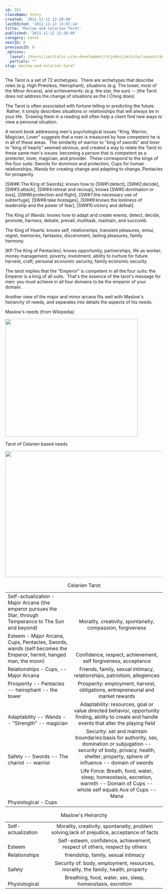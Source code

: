 ```yaml
---
id: 181
className: Story
created: '2011-11-12 12:20:40'
lastEdited: '2011-11-13 13:07:14'
title: 'Maslow and Celarien Tarot'
published: '2011-11-12 12:20:40'
category: tarot
nextID: 0
previousID: 0
_options:
  layout: /Users/jim/static-site-development/stjohnsjim/site/layouts/default.static.ttml
  partials: ""
slug: maslow-and-celarien-tarot
---
```

<p>The Tarot is a set of 72 archetypes.  There are archetypes that describe roles (e.g. High Priestess, Heirophant), situations (e.g. The tower, most of the Minor Arcana), and achievements: (e.g. the star, the sun) -- (the Tarot does not address the change of situations as the I Ching does)</p>
<p>The Tarot is often associated with fortune telling or predicting the future.  Rather, it simply describes situations or relationships that will always be in your life.  Drawing them in a reading will often help a client find new ways to view a personal situation.</p>
<p>A recent book addressing men's psychological issues "King, Warrior, Magician, Lover" suggests that a man is measured by how competent he is in all of these areas.  The similarity of warrior to "king of swords" and lover to "king of hearts" seemed obvious, and created a way to relate the Tarot to these same men's issues: becoming a person that is competent as a protector, lover, magician, and provider.  These correspond to the kings of the four suits: Swords for dominion and protection, Cups for human relationships, Wands for creating change and adapting to change, Pentacles for prosperity.</p>
<p>[SW#K:The King of Swords]: knows how to [SW#1:detect], [SW#2:decide], [SW#3:attack], [SW#4:retreat and recoup], knows [SW#5:domination or loss], [SW#6:protection and flight], [SW#7:the necessary use of subterfuge], [SW#8:take hostages], [SW#9:knows the lonliness of leadership and the power of fear], [SW#10:victory and defeat].</p>
<p>The King of Wands: knows how to adapt and create events, detect, decide, promote, harness, debate, prevail, multitask, maintain, and succomb.</p>
<p>The King of Hearts: knows self, relationships, transient pleasures, ennui, regret, memories, fantasies, discernment, lasting pleasures, family harmony.</p>
<p>[KP:The King of Pentacles]: knows opportunity, partnerships, life as worker, money management, poverty, investment, ability to nurture for future harvest, craft, personal economic security, family economic security.</p>
<p>The tarot implies that the "Emperor" is competent in all the four suits: the Emperor is a king of all suits.  That's the essence of the tarot's message for men: you must achieve in all four domains to be the emperor of your domain.</p>
<p>Another view of the major and minor arcana fits well with Maslow's heirarchy of needs, and separates into details the aspects of his needs.</p>
<div class="captionImage left" >
<p class="caption">Maslow's needs (from Wikipedia)</p>
<p class="caption"><img class="leftAlone" src="http://upload.wikimedia.org/wikipedia/commons/6/60/Maslow%27s_Hierarchy_of_Needs.svg" width="424" height="376"/></p>
<p class="caption">Tarot of Celarien based needs</p>
</div>
<p><img class="leftAlone" src="assets/_resampled/resizedimage536402-Celarien-Heirarchy.001.gif" width="536" height="402" alt="" title=""/></p>

<div >
<table  border="0"><caption ><span ><span >Celarien Tarot</span></span></caption> 
<tbody ><tr ><td  align="left" valign="bottom" scope="col"><span ><span >Self-actualization - Major Arcana (the emperor pursues the Star, through Temperance to The Sun and beyond)</span></span></td>
<td  align="center" valign="bottom" scope="col"><span ><span >Morality, creativity, spontaneity, compassion, forgiveness</span></span></td>
</tr><tr ><td  align="left" valign="bottom" scope="col"><span ><span >Esteem - Major Arcana, Cups, Pentacles, Swords, wands (self becomes the Emperor, hermit, hanged man, the moon)</span></span></td>
<td  align="center" valign="bottom" scope="col"><span ><span >Confidence, respect, achievement, self forgiveness, acceptance</span></span></td>
</tr><tr ><td  align="left" valign="bottom" scope="col"><span ><span >Relationships - Cups, -- Major Arcana</span></span></td>
<td  align="center" valign="bottom" scope="col"><span ><span >Friends, family, sexual intimacy, relationships, patriotism, allegiences</span></span></td>
</tr><tr ><td  align="left" valign="bottom" scope="col"><span ><span >Prosperity -- Pentacles -- heirophant -- the tower</span></span></td>
<td  align="center" valign="bottom" scope="col"><span ><span >Prosperity: employment, harvest, obligations, entrepreneurial and market rewards</span></span></td>
</tr><tr ><td  align="left" valign="bottom" scope="col"><span ><span >Adaptability -- Wands -- "Strength" -- magician</span></span></td>
<td  align="center" valign="bottom" scope="col"><span ><span >Adaptability: resources, goal or value directed behavior, opportunity finding, ability to create and handle events that alter the playing field</span></span></td>
</tr><tr ><td  align="left" valign="bottom" scope="col"><span ><span >Safety -- Swords -- The chariot -- warrior</span></span></td>
<td  align="center" valign="bottom" scope="col"><span ><span >Security: set and maintain boundaries:basis for authority, sex, domination or subjugation -- security of body, privacy, health, shelter, property, sphere of influence -- domain of swords</span></span></td>
</tr><tr ><td  align="left" valign="bottom" scope="col"><span ><span >Physiological - Cups</span></span></td>
<td  align="center" valign="bottom" scope="col"><span ><span >Life Force: Breath, food, water, sleep, homeostasis, excretion, warmth -- Domain of Cups -- whole self equals Ace of Cups -- Mana<br/><br/></span></span></td>
</tr></tbody></table></div>


<table border="0"><caption><span ><span >Maslow's Heirarchy</span></span></caption> 
<tbody><tr><td  align="left" valign="bottom" scope="col"><span ><span >Self-actualization</span></span></td>
<td align="center" valign="bottom" scope="col"><span ><span >Morality, creativity, spontaneity, problem solving,lack of prejudice, acceptance of facts</span></span></td>
</tr><tr><td  align="left" valign="bottom" scope="col"><span ><span >Esteem</span></span></td>
<td align="center" valign="bottom" scope="col"><span ><span >Self-esteem, confidence, achievement, respect of others, respect by others</span></span></td>
</tr><tr><td align="left" valign="bottom" scope="col"><span ><span >Relationships</span></span></td>
<td align="center" valign="bottom" scope="col"><span ><span >friendship, family, sexual intimacy</span></span></td>
</tr><tr><td align="left" valign="bottom" scope="col"><span ><span >Safety</span></span></td>
<td align="center" valign="bottom" scope="col"><span ><span >Security of: body, employment, resources, morality, the family, health, property</span></span></td>
</tr><tr><td align="left" valign="bottom" scope="col"><span ><span >Physiological</span></span></td>
<td align="center" valign="bottom" scope="col"><span ><span >Breathing, food, water, sex, sleep, homeostasis, excretion</span></span></td>
</tr></tbody></table>